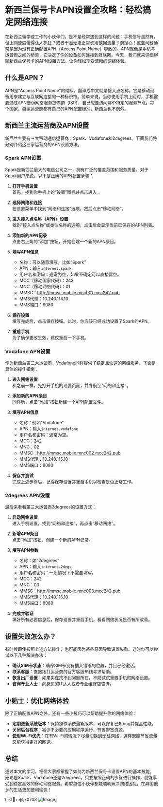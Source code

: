 # 新西兰保号卡APN设置全攻略：轻松搞定网络连接

在新西兰留学或工作的小伙伴们，是不是经常遇到这样的问题：手机信号虽然有，但上网速度慢得让人抓狂？或者干脆无法正常使用数据流量？别担心！这些问题通常是因为没有正确配置APN（Access Point Name）导致的。APN就像是手机与运营商之间的桥梁，它决定了你的设备如何连接到互联网。今天，我们就来详细聊聊新西兰保号卡的APN设置方法，让你轻松享受流畅的网络体验。

## 什么是APN？

APN是“Access Point Name”的缩写，翻译成中文就是接入点名称。它是移动设备用来建立与互联网连接的一种标识符。简单来说，当你使用手机上网时，手机需要通过APN告诉网络服务提供商（ISP），自己想要访问哪个特定的服务节点。每个国家、每家运营商都有自己的APN配置标准，新西兰也不例外。

## 新西兰主流运营商及APN设置

新西兰主要有三大移动通信运营商：Spark、Vodafone和2degrees。下面我们将分别介绍这三家运营商的APN设置方法。

### Spark APN设置

Spark是新西兰最大的电信公司之一，拥有广泛的覆盖范围和服务质量。对于Spark用户来说，以下是正确的APN配置步骤：

1. **打开手机设置**  
   首先，找到你手机上的“设置”图标并点击进入。

2. **选择网络和连接**  
   在设置菜单中找到“网络和连接”选项，然后点击“移动网络”。

3. **进入接入点名称（APN）设置**  
   找到“接入点名称”或类似名称的选项，点击后会显示当前已保存的APN列表。

4. **添加新的APN记录**  
   点击右上角的“添加”按钮，开始创建一个新的APN条目。

5. **填写APN信息**  
   - 名称：可以随意填写，比如“Spark”
   - APN：输入`internet.spark`
   - 用户名和密码：通常为空，如果不确定可以直接留空。
   - MCC（移动国家代码）：242
   - MNC（移动网络代码）：01
   - MMSC：http://mmsc.mobile.mnc001.mcc242.pub
   - MMS代理：10.240.114.10
   - MMS端口：8080

6. **保存设置**  
   填写完成后，点击保存按钮。此时，你应该已经成功设置了Spark的APN。

7. **重启手机**  
   为了确保更改生效，建议重启一下手机。

### Vodafone APN设置

作为新西兰第二大运营商，Vodafone同样提供了稳定且快速的网络服务。下面是具体的操作指南：

1. **进入网络设置**  
   和之前一样，先打开手机的设置页面，并导航至“网络和连接”。

2. **添加新的APN条目**  
   同样地，点击“添加”按钮新建一个APN配置文件。

3. **填写APN信息**  
   - 名称：例如“Vodafone”
   - APN：输入`internet.vodafone`
   - 用户名和密码：通常为空。
   - MCC：242
   - MNC：02
   - MMSC：http://mmsc.mobile.mnc002.mcc242.pub
   - MMS代理：10.240.115.10
   - MMS端口：8080

4. **保存并测试**  
   完成上述步骤后，记得保存设置并重启手机以检查是否正常工作。

### 2degrees APN设置

最后来看看第三大运营商2degrees的设置方式：

1. **启动网络设置**  
   进入手机设置，找到“网络和连接”，再点击“移动网络”。

2. **新增APN条目**  
   点击“添加”按钮，创建一个新的APN记录。

3. **填写APN参数**  
   - 名称：如“2degrees”
   - APN：输入`internet.2degs`
   - 用户名和密码：一般情况下不需要填写。
   - MCC：242
   - MNC：03
   - MMSC：http://mmsc.mobile.mnc003.mcc242.pub
   - MMS代理：10.240.116.10
   - MMS端口：8080

4. **完成并验证**  
   填好所有必要信息后，保存设置并重启手机，看看网络状况是否有所改善。

## 设置失败怎么办？

有时候即使按照上述方法操作，也可能因为某些原因导致设置失败。这时你可以尝试以下几种解决办法：

- **确认SIM卡状态**：确保SIM卡没有插入错误的位置，并且已经激活。
- **联系客服**：直接拨打运营商的官方客服热线寻求帮助。
- **恢复出厂设置**：如果实在找不到问题所在，不妨试试重置手机的网络设置。
- **咨询专业人士**：向身边的IT达人或者专业维修店咨询。

## 小贴士：优化网络体验

除了正确配置APN之外，还有一些小技巧可以帮助提升你的网络体验：

- **定期更新系统版本**：保持操作系统最新版本，可以修复已知bug并提高性能。
- **关闭后台程序**：减少不必要的应用程序运行，节省带宽资源。
- **使用Wi-Fi优先**：在有Wi-Fi的情况下尽量切换到无线网络，这样既能节省流量又能获得更好的网速。

## 总结

通过本文的学习，相信大家都掌握了如何为新西兰保号卡设置APN的基本技能。无论是Spark、Vodafone还是2degrees，只要按照正确的步骤进行操作，就能享受到稳定高效的移动网络服务。希望每位小伙伴都能顺利解决网络困扰，在异国他乡的生活更加便利愉快！

[TG💪+ @jx0703 ![Image](https://github.com/user-attachments/assets/dbca1d08-cadb-493c-b0ec-ad6f7a83f270)]